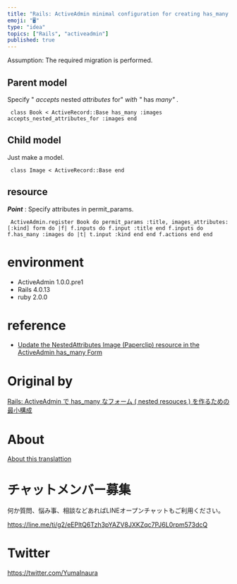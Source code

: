 ```yaml
---
title: "Rails: ActiveAdmin minimal configuration for creating has_many forms ("
emoji: "🖥"
type: "idea"
topics: ["Rails", "activeadmin"]
published: true
---
```


Assumption: The required migration is performed.

## Parent model 

Specify " _accepts_ nested _attributes_ for" _with "_ has _many"_ .

     class Book < ActiveRecord::Base has_many :images accepts_nested_attributes_for :images end 

## Child model 

Just make a model.

     class Image < ActiveRecord::Base end 

## resource 

**_Point_** : Specify attributes in permit\_params.

     ActiveAdmin.register Book do permit_params :title, images_attributes: [:kind] form do |f| f.inputs do f.input :title end f.inputs do f.has_many :images do |t| t.input :kind end end f.actions end end 

# environment 

- ActiveAdmin 1.0.0.pre1 
- Rails 4.0.13 
- ruby 2.0.0 

# reference 

- [Update the NestedAttributes Image (Paperclip) resource in the ActiveAdmin has\_many Form](http://qiita.com/yutackall/items/24da34d81902a139897f_) 


# Original by
[Rails: ActiveAdmin で has_many なフォーム ( nested resouces ) を作るための最小構成](https://qiita.com/Yinaura/items/e4cad1b59afe08b7de11)

# About

[About this translattion](https://qiita.com/YumaInaura/items/7f6fd1e9310a6816469a)








<!-- Update From Qiita API -->

# チャットメンバー募集


何か質問、悩み事、相談などあればLINEオープンチャットもご利用ください。

https://line.me/ti/g2/eEPltQ6Tzh3pYAZV8JXKZqc7PJ6L0rpm573dcQ





# Twitter


https://twitter.com/YumaInaura


<!-- Update From Qiita API -->


